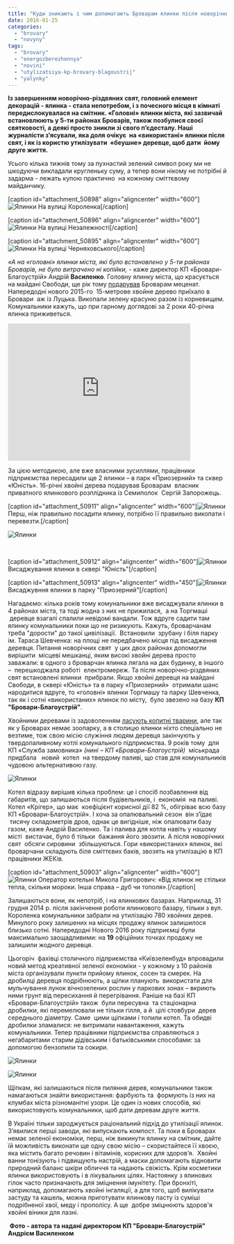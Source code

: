 ```yaml
---
title: "Куди зникають і чим допомагають Броварам ялинки після новорічних свят?"
date: 2016-01-25
categories: 
  - "brovary"
  - "novyny"
tags: 
  - "brovary"
  - "energozberezhennya"
  - "novini"
  - "utylizatsiya-kp-brovary-blagoustrij"
  - "yalynky"
---
```


**Із завершенням новорічно-різдвяних свят, головний елемент декорацій - ялинка - стала непотребом, і з почесного місця в кімнаті передислокувалася на смітник. «Головні» ялинки міста, які зазвичай встановлюють у 5-ти районах Броварів, також позбулися своєї святковості, а деякі просто зникли зі свого п’єдесталу. Наші журналісти з’ясували, яка доля очікує  на «використані» ялинки після свят, і як із користю утилізувати  «беушне» деревце, щоб дати  йому друге життя.**

Усього кілька тижнів тому за пухнастий зелений символ року ми не шкодуючи викладали кругленьку суму, а тепер вони нікому не потрібні й задарма - лежать купою практично  на кожному сміттєвому майданчику.

\[caption id="attachment\_50898" align="aligncenter" width="600"\]![Ялинки](https://mpz.brovary.org/wp-content/uploads/2016/01/5-2.jpg) На вулиці Короленка\[/caption\]

\[caption id="attachment\_50896" align="aligncenter" width="600"\]![Ялинки](https://mpz.brovary.org/wp-content/uploads/2016/01/3-3.jpg) На вулиці Незалежності\[/caption\]

\[caption id="attachment\_50895" align="aligncenter" width="600"\]![Ялинки](https://mpz.brovary.org/wp-content/uploads/2016/01/2-4.jpg) На вулиці Черняховського\[/caption\]

_«А на «головні» ялинки міста, які було встановлено у 5-ти районах Броварів, не було витрачено ні копійки,_ - каже директор КП «Бровари-Благоустрій» Андрій **Василенко**. Головну ялинку міста, що красується на майдані Свободи, ще рік тому [подарував](https://mpz.brovary.org/yolka-3-revolyutsiya/) Броварам меценат. Напередодні нового 2015-го  15-метрове хвойне дерево приїхало в Бровари  аж із Луцька. Викопали зелену красуню разом із корневищем. Комунальники кажуть, що при гарному доглядові за 2 роки 40-річна ялинка приживеться.

<iframe src="https://www.youtube.com/embed/-LDzQwetepg" width="420" height="315" frameborder="0" allowfullscreen="allowfullscreen"></iframe>

За цією методикою, але вже власними зусиллями, працівники підприємства пересадили ще 2 ялинки – в парк «Приозерний» та сквер «Юність». 16-річні хвойні дерева подарував Броварам  власник приватного ялинкового розплідника із Семиполок  Сергій Запорожець.

\[caption id="attachment\_50911" align="aligncenter" width="600"\]![Ялинки](https://mpz.brovary.org/wp-content/uploads/2016/01/16-1.jpg) Перш, ніж правильно посадити ялинку, потрібно її правильно викопати і перевезти.\[/caption\]

![Ялинки](https://mpz.brovary.org/wp-content/uploads/2016/01/15.jpg)

 

\[caption id="attachment\_50912" align="aligncenter" width="600"\]![Ялинки](https://mpz.brovary.org/wp-content/uploads/2016/01/17.jpg) Висаджування ялинки в сквері "Юність"\[/caption\]

\[caption id="attachment\_50913" align="aligncenter" width="450"\]![Ялинки](https://mpz.brovary.org/wp-content/uploads/2016/01/18.jpg) Висаджувння ялинки в парку "Приозерний"\[/caption\]

Нагадаємо: кілька років тому комунальники вже висаджували ялинки в 4 районах міста, та тоді жодна з них не прижилася,  а на Торгмаші  деревце взагалі спалили невідомі вандали. Тож вдруге садити там ялинку комунальники поки що не ризикують. Кажуть, броварчанам треба "дорости" до такої цивілізації.  Встановили  зрубану і біля парку ім. Тараса Шевченка: на площі не передбачено місця під висадження деревця. Питання новорічних свят  у цих двох районах допомогли вирішити  місцеві мешканці, яким високі хвойні дерева просто заважали: в одного з броварчан ялинка лягала на дах будинку, в іншого –  перешкоджала роботі  електромереж. Та після новорічно-різдвяних свят встановлені ялинки  прибрали. Якщо хвойні деревця на майдані Свободи, в сквері «Юність» та в парку «Приозерний»  отримали шанс народитися вдруге, то «головні» ялинки Торгмашу та парку Шевченка, так як і сотні «використаних» ялинок по місту,  було звезено на базу **КП "Бровари-Благоустрій"**.

Хвойними деревами із задоволенням [ласують копитні тварини](http://kiev.zagranitsa.com/story/5889/ne-vybrasyvaite-elku-kievlian-prosiat-otdat-novogo), але так як у Броварах немає зоопарку, а в столицю ялинки ніхто спеціально не везтиме, тож свою місію служіння людям деревця закінчують у твердопаливному котлі комунального підприємства. 9 років тому  для КП «Служба замовника» _(нині – КП «Бровари-Благоустрій)_  міськрада придбала   новий  котел  на твердому паливі, що став для комунальників чудовою альтернативою газу.

![Ялинки](https://mpz.brovary.org/wp-content/uploads/2016/01/8-1.jpg)

Котел відразу вирішив кілька проблем: це і спосіб позбавлення від габаритів, що залишаються після будівельників, і  економія  на паливі.  Котел «Крігер», що має  коефіцієнт корисної дії 82 %, обігріває всю базу КП «Бровари-Благоустрій». І хоча за опалювальний сезон  він з’їдає  тисячу складометрів дров, однак це вигідніше, ніж опалювати базу газом, каже Андрій Василенко. Та і палива для котла навіть у нашому місті  вистачає, було б тільки  бажання його звозити. А після новорічних свят  обсяги сировини  збільшуються. Гори «використаних» ялинок, які броварчани складують біля сміттєвих баків, звозять на утилізацію в КП працівники ЖЕКів.

\[caption id="attachment\_50903" align="aligncenter" width="600"\]![Ялинки](https://mpz.brovary.org/wp-content/uploads/2016/01/9-1.jpg) Оператор котельні Микола Григорович: «Від ялинок не стільки тепла, скільки мороки. Інша справа – дуб чи тополя».\[/caption\]

Залишаються вони, як непотріб, і на ялинкових базарах. Наприклад, 31 грудня 2014 р. після закінчення роботи ялинкового базару, тільки з вул. Короленка комунальники забрали на утилізацію 780 хвойних дерев. Минулого року залишених на місцях продажу ялинок залишилося близько сотні. Напередодні Нового 2016 року підприємці були максимально заощадливими: на **19** офіційних точках продажу не залишили жодного деревця.

Цьогоріч  фахівці столичного підприємства «Київзеленбуд» впровадили новий метод креативної зеленої економіки - у кожному з 10 районів міста організували пункти прийому ялинок, сосен та смерек. На дробилці деревця подрібнюють, а щіпки планують  використати для мульчування лунок вічнозелених рослин у паркових зонах – вкриють ними грунт від пересихання й перегрівання. Раніше на базі КП «Бровари-Благоустрій» також  були пересувна  та стаціонарна дробилки, які перемелювали не тільки гілля, а й  цілі стовбури  дерев середнього діаметру. Саме  цими щіпками і топили котел. Та обидві дробилки зламалися: не витримали навантаження, кажуть комунальники. Тепер працівники підприємства справляються з негабаритами старим дідівським і батьківськими способами: за допомогою бензопили та сокири.

![Ялинки](https://mpz.brovary.org/wp-content/uploads/2016/01/11-1.jpg)

![Ялинки](https://mpz.brovary.org/wp-content/uploads/2016/01/12.jpg)

Щіпкам, які залишаються після пиляння дерев, комунальники також  намагаються знайти використання: фарбують та  формують із них на клумбах міста різноманітні узори. Це один із нових способів, які використовують комунальники, щоб дати деревам друге життя.

В Україні тільки зароджується раціональний підхід до утилізації ялинок. З’явилися перші заводи, які випускають компост. Та поки в Броварах немає зеленої економіки, перш, ніж викинути ялинку на смітник, дайте їй можливість виконати ще одну свою місію – скористайтеся її хвоєю, яка містить багато речовин і вітамінів, корисних для здоров’я.  Хвойні ванни тонізують і підвищують настрій, а маски допомагають відновити природний баланс шкіри обличчя та надають свіжість. Крім косметики ялинки використовують і в лікувальних цілях. Настоянку з ялинових гілок часто призначають для зміцнення імунітету. При бронхіті, наприклад, допомагають хвойні інгаляції, а для того, щоб вилікувати застуду та кашель, можна приготувати ялинкову пасту із суміші подрібненої хвої, меду і прополісу. А ще  добре зміцнюють здоров'я хвойні віники для лазні.

 **Фото - автора та надані директором КП "Бровари-Благоустрій" Андрієм Василенком**
